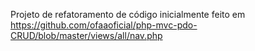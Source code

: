 Projeto de refatoramento de código inicialmente feito em https://github.com/ofaaoficial/php-mvc-pdo-CRUD/blob/master/views/all/nav.php